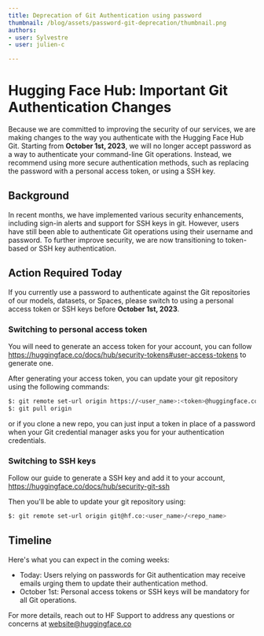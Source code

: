 ```yaml
---
title: Deprecation of Git Authentication using password
thumbnail: /blog/assets/password-git-deprecation/thumbnail.png
authors:
- user: Sylvestre
- user: julien-c

---
```


# Hugging Face Hub: Important Git Authentication Changes

<!-- {blog_metadata} -->
<!-- {authors} -->

Because we are committed to improving the security of our services, we are making changes to the way you authenticate with the Hugging Face Hub Git.
Starting from **October 1st, 2023**, we will no longer accept password as a way to authenticate your command-line Git operations. Instead, we recommend using more secure authentication methods, such as replacing the password with a personal access token, or using a SSH key.

## Background

In recent months, we have implemented various security enhancements, including sign-in alerts and support for SSH keys in git. However, users have still been able to authenticate Git operations using their username and password. To further improve security, we are now transitioning to token-based or SSH key authentication.

## Action Required Today

If you currently use a password to authenticate against the Git repositories of our models, datasets, or Spaces, please switch to using a personal access token or SSH keys before **October 1st, 2023**.

### Switching to personal access token
You will need to generate an access token for your account, you can follow https://huggingface.co/docs/hub/security-tokens#user-access-tokens to generate one.

After generating your access token, you can update your git repository using the following commands:

```bash
$: git remote set-url origin https://<user_name>:<token>@huggingface.co/<user_name>/<repo_name>
$: git pull origin
```
or if you clone a new repo, you can just input a token in place of a password when your Git credential manager asks you for your authentication credentials.

### Switching to SSH keys

Follow our guide to generate a SSH key and add it to your account, https://huggingface.co/docs/hub/security-git-ssh

Then you'll be able to update your git repository using:

```bash
$: git remote set-url origin git@hf.co:<user_name>/<repo_name>
```


## Timeline

Here's what you can expect in the coming weeks:

- Today: Users relying on passwords for Git authentication may receive emails urging them to update their authentication method.
- October 1st: Personal access tokens or SSH keys will be mandatory for all Git operations.

For more details, reach out to HF Support to address any questions or concerns at website@huggingface.co